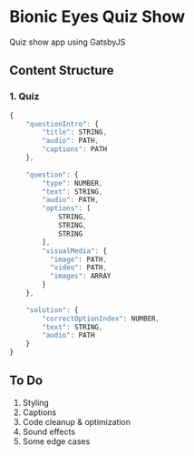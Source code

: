 # Bionic Eyes Quiz Show
Quiz show app using GatsbyJS

## Content Structure

### 1. Quiz
```js
{
    "questionIntro": {
        "title": STRING,
        "audio": PATH,
        "captions": PATH
    },
    
    "question": {
        "type": NUMBER,
        "text": STRING,
        "audio": PATH,
        "options": [
            STRING,
            STRING,
            STRING
        ],
        "visualMedia": {
          "image": PATH,
          "video": PATH,
          "images": ARRAY
        }
    },
    
    "solution": {
        "correctOptionIndex": NUMBER,
        "text": STRING,
        "audio": PATH
    }
}
```

## To Do
1. Styling
2. Captions
3. Code cleanup & optimization
4. Sound effects
5. Some edge cases 

